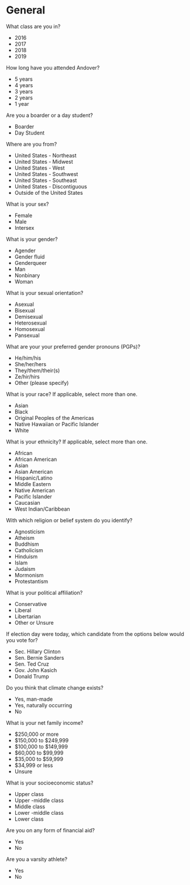 # General

What class are you in?
  - 2016
  - 2017
  - 2018
  - 2019

How long have you attended Andover?
  - 5 years
  - 4 years
  - 3 years
  - 2 years
  - 1 year

Are you a boarder or a day student?
  - Boarder
  - Day Student

Where are you from?
  - United States - Northeast
  - United States - Midwest
  - United States - West
  - United States - Southwest
  - United States - Southeast
  - United States - Discontiguous
  - Outside of the United States

What is your sex?
  - Female
  - Male
  - Intersex

What is your gender?
  - Agender
  - Gender fluid
  - Genderqueer
  - Man
  - Nonbinary
  - Woman

What is your sexual orientation?
  - Asexual
  - Bisexual
  - Demisexual
  - Heterosexual
  - Homosexual
  - Pansexual

What are your your preferred gender pronouns (PGPs)?
  - He/him/his
  - She/her/hers
  - They/them/their(s)
  - Ze/hir/hirs
  - Other (please specify)

What is your race? If applicable, select more than one.
  - Asian
  - Black
  - Original Peoples of the Americas
  - Native Hawaiian or Pacific Islander
  - White

What is your ethnicity? If applicable, select more than one.
  - African
  - African American
  - Asian
  - Asian American
  - Hispanic/Latino
  - Middle Eastern
  - Native American
  - Pacific Islander
  - Caucasian
  - West Indian/Caribbean

With which religion or belief system do you identify?
  - Agnosticism
  - Atheism
  - Buddhism
  - Catholicism
  - Hinduism
  - Islam
  - Judaism
  - Mormonism
  - Protestantism

What is your political affiliation?
  - Conservative
  - Liberal
  - Libertarian
  - Other or Unsure

If election day were today, which candidate from the options below would you vote for?
  - Sec. Hillary Clinton
  - Sen. Bernie Sanders
  - Sen. Ted Cruz
  - Gov. John Kasich
  - Donald Trump

Do you think that climate change exists?
  - Yes, man-made
  - Yes, naturally occurring
  - No

What is your net family income?
  - $250,000 or more
  - $150,000 to $249,999
  - $100,000 to $149,999
  - $60,000 to $99,999
  - $35,000 to $59,999
  - $34,999 or less
  - Unsure

What is your socioeconomic status?
  - Upper class
  - Upper  -middle class
  - Middle class
  - Lower  -middle class
  - Lower class

Are you on any form of financial aid?
  - Yes
  - No

Are you a varsity athlete?
  - Yes
  - No
